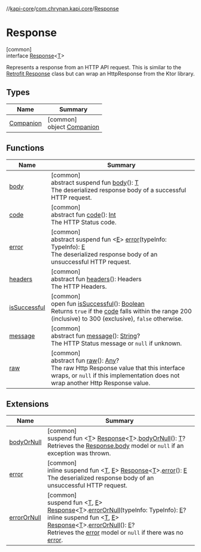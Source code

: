 //[kapi-core](../../../index.md)/[com.chrynan.kapi.core](../index.md)/[Response](index.md)

# Response

[common]\
interface [Response](index.md)&lt;[T](index.md)&gt;

Represents a response from an HTTP API request. This is similar to the [Retrofit Response](https://github.com/square/retrofit/blob/master/retrofit/src/main/java/retrofit2/Response.java) class but can wrap an HttpResponse from the Ktor library.

## Types

| Name | Summary |
|---|---|
| [Companion](-companion/index.md) | [common]<br>object [Companion](-companion/index.md) |

## Functions

| Name | Summary |
|---|---|
| [body](body.md) | [common]<br>abstract suspend fun [body](body.md)(): [T](index.md)<br>The deserialized response body of a successful HTTP request. |
| [code](code.md) | [common]<br>abstract fun [code](code.md)(): [Int](https://kotlinlang.org/api/latest/jvm/stdlib/kotlin/-int/index.html)<br>The HTTP Status code. |
| [error](error.md) | [common]<br>abstract suspend fun &lt;[E](error.md)&gt; [error](error.md)(typeInfo: TypeInfo): [E](error.md)<br>The deserialized response body of an unsuccessful HTTP request. |
| [headers](headers.md) | [common]<br>abstract fun [headers](headers.md)(): Headers<br>The HTTP Headers. |
| [isSuccessful](is-successful.md) | [common]<br>open fun [isSuccessful](is-successful.md)(): [Boolean](https://kotlinlang.org/api/latest/jvm/stdlib/kotlin/-boolean/index.html)<br>Returns `true` if the [code](code.md) falls within the range 200 (inclusive) to 300 (exclusive), `false` otherwise. |
| [message](message.md) | [common]<br>abstract fun [message](message.md)(): [String](https://kotlinlang.org/api/latest/jvm/stdlib/kotlin/-string/index.html)?<br>The HTTP Status message or `null` if unknown. |
| [raw](raw.md) | [common]<br>abstract fun [raw](raw.md)(): [Any](https://kotlinlang.org/api/latest/jvm/stdlib/kotlin/-any/index.html)?<br>The raw Http Response value that this interface wraps, or `null` if this implementation does not wrap another Http Response value. |

## Extensions

| Name | Summary |
|---|---|
| [bodyOrNull](../body-or-null.md) | [common]<br>suspend fun &lt;[T](../body-or-null.md)&gt; [Response](index.md)&lt;[T](../body-or-null.md)&gt;.[bodyOrNull](../body-or-null.md)(): [T](../body-or-null.md)?<br>Retrieves the [Response.body](body.md) model or `null` if an exception was thrown. |
| [error](../error.md) | [common]<br>inline suspend fun &lt;[T](../error.md), [E](../error.md)&gt; [Response](index.md)&lt;[T](../error.md)&gt;.[error](../error.md)(): [E](../error.md)<br>The deserialized response body of an unsuccessful HTTP request. |
| [errorOrNull](../error-or-null.md) | [common]<br>suspend fun &lt;[T](../error-or-null.md), [E](../error-or-null.md)&gt; [Response](index.md)&lt;[T](../error-or-null.md)&gt;.[errorOrNull](../error-or-null.md)(typeInfo: TypeInfo): [E](../error-or-null.md)?<br>inline suspend fun &lt;[T](../error-or-null.md), [E](../error-or-null.md)&gt; [Response](index.md)&lt;[T](../error-or-null.md)&gt;.[errorOrNull](../error-or-null.md)(): [E](../error-or-null.md)?<br>Retrieves the [error](../error.md) model or `null` if there was no [error](../error.md). |
